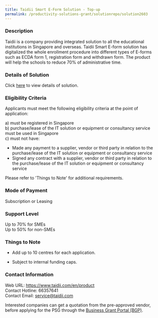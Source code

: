 ```yaml
---
title: Taidii Smart E-Form Solution - Top-up
permalink: /productivity-solutions-grant/solutionrepo/solution2603
---
```


### Description

Taidii is a company providing integrated solution to all the educational institutions in Singapore and overseas.  Taidii Smart E-form solution has digitalized the whole enrollment procedure into different types of E-forms such as ECDA form 1, registration form and withdrawn form. The product will help the schools to reduce 70% of administrative time.

### Details of Solution

Click <a href='https://www.gobusiness.gov.sg/images/psg/Taidii_Smart_E-Form_20210403_Desensitised_Annex_3_Part_2.pdf' target='_blank' rel='noopener'>here</a> to view details of solution.

### Eligibility Criteria

Applicants must meet the following eligibility criteria at the point of application:

a) must be registered in Singapore <br>
b) purchase/lease of the IT solution or equipment or consultancy service must be used in Singapore <br>
c) must not have:
- Made any payment to a supplier, vendor or third party in relation to the purchase/lease of the IT solution or equipment or consultancy service
- Signed any contract with a supplier, vendor or third party in relation to the purchase/lease of the IT solution or equipment or consultancy service

Please refer to 'Things to Note' for additional requirements.

### Mode of Payment
Subscription or Leasing

### Support Level
Up to 70% for SMEs <br>
Up to 50% for non-SMEs

### Things to Note
 - Add up to 10 centres for each application.

- Subject to internal funding caps.

### Contact Information
Web URL: https://www.taidii.com/en/product <br>Contact Hotline: 66357641 <br>Contact Email: service@taidii.com <br>

Interested companies can get a quotation from the pre-approved vendor, before applying for the PSG through the <a target='_blank' rel='noopener' href='https://www.businessgrants.gov.sg/'>Business Grant Portal (BGP)</a>.
